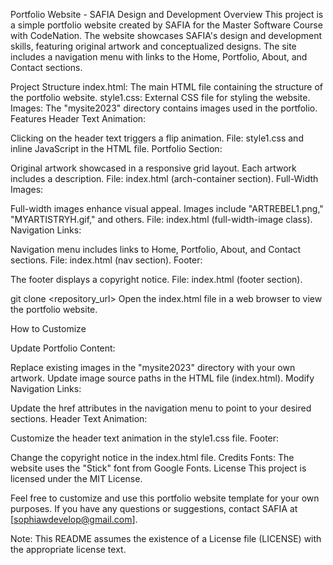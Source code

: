 Portfolio Website - SAFIA Design and Development
Overview
This project is a simple portfolio website created by SAFIA for the Master Software Course with CodeNation. The website showcases SAFIA's design and development skills, featuring original artwork and conceptualized designs. The site includes a navigation menu with links to the Home, Portfolio, About, and Contact sections.

Project Structure
index.html: The main HTML file containing the structure of the portfolio website.
style1.css: External CSS file for styling the website.
Images: The "mysite2023" directory contains images used in the portfolio.
Features
Header Text Animation:

Clicking on the header text triggers a flip animation.
File: style1.css and inline JavaScript in the HTML file.
Portfolio Section:

Original artwork showcased in a responsive grid layout.
Each artwork includes a description.
File: index.html (arch-container section).
Full-Width Images:

Full-width images enhance visual appeal.
Images include "ARTREBEL1.png," "MYARTISTRYH.gif," and others.
File: index.html (full-width-image class).
Navigation Links:

Navigation menu includes links to Home, Portfolio, About, and Contact sections.
File: index.html (nav section).
Footer:

The footer displays a copyright notice.
File: index.html (footer section).

git clone <repository_url>
Open the index.html file in a web browser to view the portfolio website.

How to Customize

Update Portfolio Content:

Replace existing images in the "mysite2023" directory with your own artwork.
Update image source paths in the HTML file (index.html).
Modify Navigation Links:

Update the href attributes in the navigation menu to point to your desired sections.
Header Text Animation:

Customize the header text animation in the style1.css file.
Footer:

Change the copyright notice in the index.html file.
Credits
Fonts: The website uses the "Stick" font from Google Fonts.
License
This project is licensed under the MIT License.

Feel free to customize and use this portfolio website template for your own purposes. If you have any questions or suggestions, contact SAFIA at [sophiawdevelop@gmail.com].

Note: This README assumes the existence of a License file (LICENSE) with the appropriate license text.
